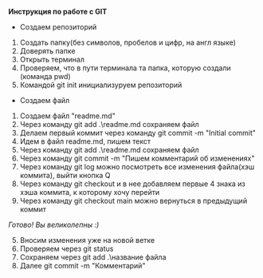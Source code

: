 **Инструкция по работе с GIT**

* Создаем репозиторий 
1. Создать папку(без символов, пробелов и цифр, на англ языке) 
2. Доверять папке
3. Открыть терминал 
4. Проверяем, что в пути терминала та папка, которую создали (команда pwd)
5. Командой git init инициализуруем репозиторий

* Создаем файл
1. Создаем файл "readme.md"
2. Через команду git add .\readme.md сохраняем файл
3. Делаем первый коммит через команду git commit -m "Initial commit"
4. Идем в файл readme.md, пишем текст
5. Через команду git add .\readme.md сохраняем файл
6. Через команду git commit -m "Пишем комментарий об изменениях"
7. Через команду git log можно посмотреть все изменения файла(хэш коммита), выйти кнопка Q
8. Через команду git checkout и в нее добавляем первые 4 знака из хэша коммита, к которому хочу перейти
9. Через команду git checkout main можно вернуться в предыдущий коммит

*Готово! Вы великолепны :)*

5. Вносим изменения уже на новой ветке 
6. Проверяем через git status
7. Сохраняем через git add .\название файла 
8. Далее git commit -m "Комментарий"
